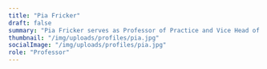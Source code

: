 ```yaml
---
title: "Pia Fricker"
draft: false
summary: "Pia Fricker serves as Professor of Practice and Vice Head of the Department of Architecture at Aalto University, School of Art, Design and Architecture in Finland. She holds the Professorship for Computational Methodologies in Landscape Architecture and Urbanism, directs the interdisciplinary Urban Studies and Planning Programme at the Department of Architecture and is member of the Aalto University Experience Platform. Pia Fricker’s research and teaching link urban design and landscape architecture to the field of digital design culture through the lens of emerging technologies."
thumbnail: "/img/uploads/profiles/pia.jpg"
socialImage: "/img/uploads/profiles/pia.jpg"
role: "Professor"
---
```


